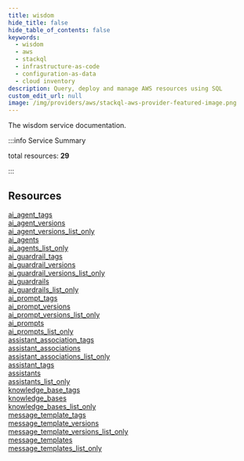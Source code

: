 ```yaml
---
title: wisdom
hide_title: false
hide_table_of_contents: false
keywords:
  - wisdom
  - aws
  - stackql
  - infrastructure-as-code
  - configuration-as-data
  - cloud inventory
description: Query, deploy and manage AWS resources using SQL
custom_edit_url: null
image: /img/providers/aws/stackql-aws-provider-featured-image.png
---
```


The wisdom service documentation.

:::info Service Summary

<div class="row">
<div class="providerDocColumn">
<span>total resources:&nbsp;<b>29</b></span><br />
</div>
</div>

:::

## Resources
<div class="row">
<div class="providerDocColumn">
<a href="/providers/aws/wisdom/ai_agent_tags/">ai_agent_tags</a><br />
<a href="/providers/aws/wisdom/ai_agent_versions/">ai_agent_versions</a><br />
<a href="/providers/aws/wisdom/ai_agent_versions_list_only/">ai_agent_versions_list_only</a><br />
<a href="/providers/aws/wisdom/ai_agents/">ai_agents</a><br />
<a href="/providers/aws/wisdom/ai_agents_list_only/">ai_agents_list_only</a><br />
<a href="/providers/aws/wisdom/ai_guardrail_tags/">ai_guardrail_tags</a><br />
<a href="/providers/aws/wisdom/ai_guardrail_versions/">ai_guardrail_versions</a><br />
<a href="/providers/aws/wisdom/ai_guardrail_versions_list_only/">ai_guardrail_versions_list_only</a><br />
<a href="/providers/aws/wisdom/ai_guardrails/">ai_guardrails</a><br />
<a href="/providers/aws/wisdom/ai_guardrails_list_only/">ai_guardrails_list_only</a><br />
<a href="/providers/aws/wisdom/ai_prompt_tags/">ai_prompt_tags</a><br />
<a href="/providers/aws/wisdom/ai_prompt_versions/">ai_prompt_versions</a><br />
<a href="/providers/aws/wisdom/ai_prompt_versions_list_only/">ai_prompt_versions_list_only</a><br />
<a href="/providers/aws/wisdom/ai_prompts/">ai_prompts</a><br />
<a href="/providers/aws/wisdom/ai_prompts_list_only/">ai_prompts_list_only</a>
</div>
<div class="providerDocColumn">
<a href="/providers/aws/wisdom/assistant_association_tags/">assistant_association_tags</a><br />
<a href="/providers/aws/wisdom/assistant_associations/">assistant_associations</a><br />
<a href="/providers/aws/wisdom/assistant_associations_list_only/">assistant_associations_list_only</a><br />
<a href="/providers/aws/wisdom/assistant_tags/">assistant_tags</a><br />
<a href="/providers/aws/wisdom/assistants/">assistants</a><br />
<a href="/providers/aws/wisdom/assistants_list_only/">assistants_list_only</a><br />
<a href="/providers/aws/wisdom/knowledge_base_tags/">knowledge_base_tags</a><br />
<a href="/providers/aws/wisdom/knowledge_bases/">knowledge_bases</a><br />
<a href="/providers/aws/wisdom/knowledge_bases_list_only/">knowledge_bases_list_only</a><br />
<a href="/providers/aws/wisdom/message_template_tags/">message_template_tags</a><br />
<a href="/providers/aws/wisdom/message_template_versions/">message_template_versions</a><br />
<a href="/providers/aws/wisdom/message_template_versions_list_only/">message_template_versions_list_only</a><br />
<a href="/providers/aws/wisdom/message_templates/">message_templates</a><br />
<a href="/providers/aws/wisdom/message_templates_list_only/">message_templates_list_only</a>
</div>
</div>